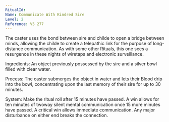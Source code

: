 ```yaml
---
RitualId: 
Name: Communicate With Kindred Sire
Level: 2
Reference: V5 277
---
```

The caster uses the bond between sire and childe to open a bridge between minds, allowing the childe to create a telepathic link for the purpose of long-distance communication. As with some other Rituals, this one sees a resurgence in these nights of wiretaps and electronic surveillance.     

Ingredients: An object previously possessed by the sire and a silver bowl filled with clear water.     

Process: The caster submerges the object in water and lets their Blood drip into the bowl, concentrating upon the last memory of their sire for up to 30 minutes.     

System: Make the ritual roll after 15 minutes have passed. A win allows for ten minutes of twoway silent mental communication once 15 more minutes have passed. A critical win allows immediate communication. Any major disturbance on either end breaks the connection.